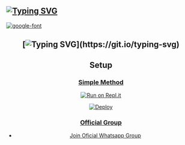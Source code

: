 ## [![Typing SVG](https://readme-typing-svg.herokuapp.com?font=Blue+Red&color=000EF7&lines=Didula+Whatsapp+Bot)](https://git.io/typing-svg)


<a href="https://github.com/Its-meDidulaBot/Didula-Whatsapp-Bot-V1"><img src="https://i.ibb.co/JnwkfJP/logo-fc681ccd.png" alt="google-font" border="0"></a>

<div align="center">

## [![Typing SVG](https://readme-typing-svg.herokuapp.com?font=Lemon+milk&color=000EF7&lines=Welcome+to+Didula+WA+Bot...;Created+by+Didu....;This+is+a+Bgm+stickerbot...;With+more+features...)](https://git.io/typing-svg)

## Setup

<div align="center">

  ### <u> Simple Method <u>

  

[![Run on Repl.it](https://repl.it/badge/github/quiec/whatsAlfa)](https://replit.com/@Its-meDidulaBot/Didula-whatsapp-Bot-Qr?v=1)

[![Deploy](https://www.herokucdn.com/deploy/button.svg)](https://heroku.com/deploy?template=https://github.com/Its-meDidulaBot/Didula-Whatsapp-Bot-V1)

    

     
### Official Group

- [Join Oficial Whatsapp Group](https://chat.whatsapp.com/LWOdea4zvErAHkLNuAQkoP)

>
>

